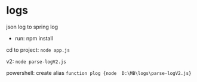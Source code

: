# logs
json log to spring log

- run: npm install

cd to project: 
`node app.js`

v2: `node parse-logV2.js`

powershell: 
create alias `function plog {node  D:\MB\logs\parse-logV2.js}`